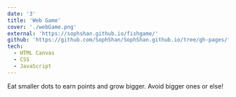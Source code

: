 ```yaml
---
date: '3'
title: 'Web Game'
cover: './webGame.png'
external: 'https://sophshan.github.io/fishgame/'
github: 'https://github.com/SophShan/SophShan.github.io/tree/gh-pages/fishgame'
tech:
  - HTML Canvas
  - CSS
  - JavaScript
---
```


Eat smaller dots to earn points and grow bigger. Avoid bigger ones or else!
